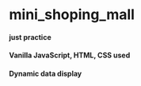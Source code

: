 # mini_shoping_mall

#### just practice
#### Vanilla JavaScript, HTML, CSS used
#### Dynamic data display
